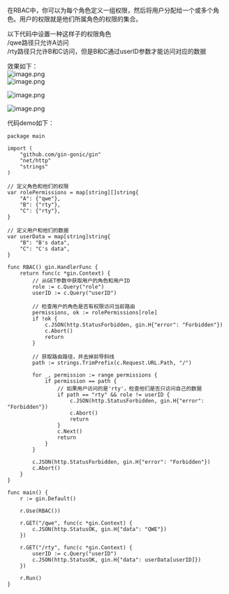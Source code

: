 在RBAC中，你可以为每个角色定义一组权限，然后将用户分配给一个或多个角色。用户的权限就是他们所属角色的权限的集合。

以下代码中设置一种这样子的权限角色<br />/qwe路径只允许A访问<br />/rty路径只允许B和C访问，但是B和C通过userID参数才能访问对应的数据

效果如下：<br />![image.png](https://cdn.nlark.com/yuque/0/2023/png/1345801/1699891870868-c70b63e0-2d3d-4a8e-bde5-29da37ee3ee9.png#averageHue=%23eef8fd&clientId=u26900240-bebc-4&from=paste&height=148&id=ubaae3348&originHeight=185&originWidth=732&originalType=binary&ratio=1.25&rotation=0&showTitle=false&size=13383&status=done&style=none&taskId=uf58abbfa-de33-489f-834f-a6963efb872&title=&width=585.6)<br />![image.png](https://cdn.nlark.com/yuque/0/2023/png/1345801/1699892832222-e560dc32-b595-4fb5-98c8-34603c39344e.png#averageHue=%23caf5f4&clientId=u26900240-bebc-4&from=paste&height=136&id=u05e3e858&originHeight=170&originWidth=676&originalType=binary&ratio=1.25&rotation=0&showTitle=false&size=12734&status=done&style=none&taskId=u6952dba5-95cb-4834-88d6-d5e30fe42ce&title=&width=540.8)

![image.png](https://cdn.nlark.com/yuque/0/2023/png/1345801/1699891935336-6a5fc8fb-ccbc-4cdb-8acb-1fe4f630a88f.png#averageHue=%23bef1f2&clientId=u26900240-bebc-4&from=paste&height=128&id=u9fd61371&originHeight=160&originWidth=587&originalType=binary&ratio=1.25&rotation=0&showTitle=false&size=11879&status=done&style=none&taskId=ud7301fb5-b3d1-4a5c-84b9-a9f6220ef8e&title=&width=469.6)

![image.png](https://cdn.nlark.com/yuque/0/2023/png/1345801/1699891925773-a9d4532a-96bb-43c7-8bb9-4076aa68afd9.png#averageHue=%23c0f1f2&clientId=u26900240-bebc-4&from=paste&height=130&id=u3b64f072&originHeight=162&originWidth=614&originalType=binary&ratio=1.25&rotation=0&showTitle=false&size=12501&status=done&style=none&taskId=ue61a1848-411f-496d-bae7-300e48e8275&title=&width=491.2)

代码demo如下：
```shell
package main

import (
	"github.com/gin-gonic/gin"
	"net/http"
	"strings"
)

// 定义角色和他们的权限
var rolePermissions = map[string][]string{
	"A": {"qwe"},
	"B": {"rty"},
	"C": {"rty"},
}

// 定义用户和他们的数据
var userData = map[string]string{
	"B": "B's data",
	"C": "C's data",
}

func RBAC() gin.HandlerFunc {
	return func(c *gin.Context) {
		// 从GET参数中获取用户的角色和用户ID
		role := c.Query("role")
		userID := c.Query("userID")

		// 检查用户的角色是否有权限访问当前路由
		permissions, ok := rolePermissions[role]
		if !ok {
			c.JSON(http.StatusForbidden, gin.H{"error": "Forbidden"})
			c.Abort()
			return
		}

		// 获取路由路径，并去掉前导斜线
		path := strings.TrimPrefix(c.Request.URL.Path, "/")

		for _, permission := range permissions {
			if permission == path {
				// 如果用户访问的是'rty'，检查他们是否只访问自己的数据
				if path == "rty" && role != userID {
					c.JSON(http.StatusForbidden, gin.H{"error": "Forbidden"})
					c.Abort()
					return
				}
				c.Next()
				return
			}
		}

		c.JSON(http.StatusForbidden, gin.H{"error": "Forbidden"})
		c.Abort()
	}
}

func main() {
	r := gin.Default()

	r.Use(RBAC())

	r.GET("/qwe", func(c *gin.Context) {
		c.JSON(http.StatusOK, gin.H{"data": "QWE"})
	})

	r.GET("/rty", func(c *gin.Context) {
		userID := c.Query("userID")
		c.JSON(http.StatusOK, gin.H{"data": userData[userID]})
	})

	r.Run()
}

```

